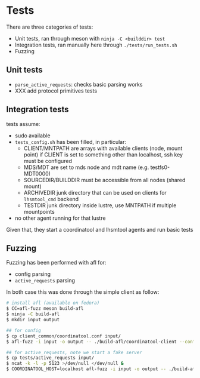 # Tests

There are three categories of tests:
- Unit tests, ran through meson with `ninja -C <builddir> test`
- Integration tests, ran manually here through `./tests/run_tests.sh`
- Fuzzing

## Unit tests

- `parse_active_requests`: checks basic parsing works
- XXX add protocol primitives tests

## Integration tests

tests assume:
 - sudo available
 - `tests_config.sh` has been filled, in particular:
   * CLIENT/MNTPATH are arrays with available clients (node, mount point)
     if CLIENT is set to something other than localhost, ssh key must be configured
   * MDS/MDT are set to mds node and mdt name (e.g. testfs0-MDT0000)
   * SOURCEDIR/BUILDDIR must be accessible from all nodes (shared mount)
   * ARCHIVEDIR junk directory that can be used on clients for `lhsmtool_cmd` backend
   * TESTDIR junk directory inside lustre, use MNTPATH if multiple mountpoints
 - no other agent running for that lustre

Given that, they start a coordinatool and lhsmtool agents and run basic tests

## Fuzzing

Fuzzing has been performed with afl for:
 - config parsing
 - `active_requests` parsing

In both case this was done through the simple client as follow:
```sh
# install afl (available on fedora)
$ CC=afl-fuzz meson build-afl
$ ninja -C build-afl
$ mkdir input output

## for config
$ cp client_common/coordinatool.conf input/
$ afl-fuzz -i input -o output -- ./build-afl/coordinatool-client --config @@

## for active_requests, note we start a fake server
$ cp tests/active_requests input/
$ ncat -k -l -p 5123 >/dev/null </dev/null &
$ COORDINATOOL_HOST=localhost afl-fuzz -i input -o output -- ./build-afl/coordinatool-client -Q -i 0
```
